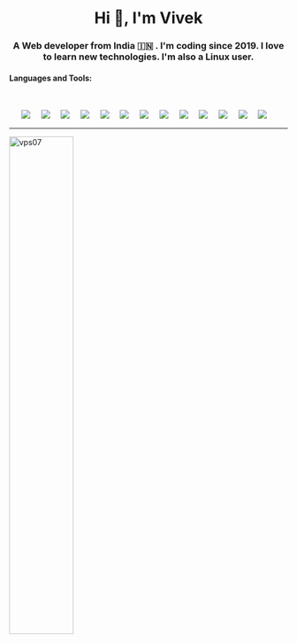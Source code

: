 <!--
**VPS07/vps07** is a ✨ _special_ ✨ repository because its `README.md` (this file) appears on your GitHub profile.

Here are some ideas to get you started:

- 🔭 I’m currently working on ...
- 🌱 I’m currently learning ...
- 👯 I’m looking to collaborate on ...
- 🤔 I’m looking for help with ...
- 💬 Ask me about ...
- 📫 How to reach me: ...
- 😄 Pronouns: ...
- ⚡ Fun fact: ...
-->
<h1 align="center">Hi 👋, I'm Vivek</h1>
<h3 align="center">A Web developer from India 🇮🇳 . I'm coding since 2019. I love to learn new technologies. I'm also a Linux user.</h3>

<h4 align="left">Languages and Tools:</h4>
<br/>

<p align="center">
<img src="https://img.shields.io/badge/-GitHub-181717?style=for-the-badge&logo=github" />&nbsp;&nbsp;&nbsp;&nbsp;
<img src="https://img.shields.io/badge/-Git-black?style=for-the-badge&logo=git" />&nbsp;&nbsp;&nbsp;&nbsp;
<img src="https://img.shields.io/badge/-HTML5-E34F26?style=for-the-badge&logo=html5&logoColor=white" />&nbsp;&nbsp;&nbsp;&nbsp;
<img src="https://img.shields.io/badge/-CSS3-1572B6?style=for-the-badge&logo=css3" />&nbsp;&nbsp;&nbsp;&nbsp;
<img src="https://img.shields.io/badge/-javascript-black?style=for-the-badge&logo=javascript" />&nbsp;&nbsp;&nbsp;&nbsp;
<img src="https://img.shields.io/badge/-C++-224373?style=for-the-badge&logo=cplusplus" />&nbsp;&nbsp;&nbsp;&nbsp;
<img src="https://img.shields.io/badge/-java-ec2025?style=for-the-badge&logo=java" />&nbsp;&nbsp;&nbsp;&nbsp;
<img src="https://img.shields.io/badge/-tailwindcss-222945?style=for-the-badge&logo=tailwindcss" />&nbsp;&nbsp;&nbsp;&nbsp;
<img src="https://img.shields.io/badge/-Bootstrap-5f408a?style=for-the-badge&logo=bootstrap&logoColor=white" />&nbsp;&nbsp;&nbsp;&nbsp;
<!-- <img src="https://img.shields.io/badge/-Reactjs-292c33?style=for-the-badge&logo=react" />&nbsp;&nbsp;&nbsp;&nbsp; -->
<img src="https://img.shields.io/badge/-Express-292c33?style=for-the-badge&logo=express" />&nbsp;&nbsp;&nbsp;&nbsp;
<img src="https://img.shields.io/badge/-Nodejs-404137?style=for-the-badge&logo=node.js" />&nbsp;&nbsp;&nbsp;&nbsp;
<img src="https://img.shields.io/badge/Editor-VSCode-blue?style=for-the-badge&logo=visual-studio-code&logoColor=white" />&nbsp;&nbsp;&nbsp;&nbsp;
<img src="https://img.shields.io/badge/-linux-black?style=for-the-badge&logo=linux" />&nbsp;&nbsp;&nbsp;&nbsp;
</p>

<hr/>

<p><img align="center" src="https://github-readme-stats.vercel.app/api?username=vps07&show_icons=true&theme=tokyonight&locale=en" alt="vps07" width="48%"/></p>

